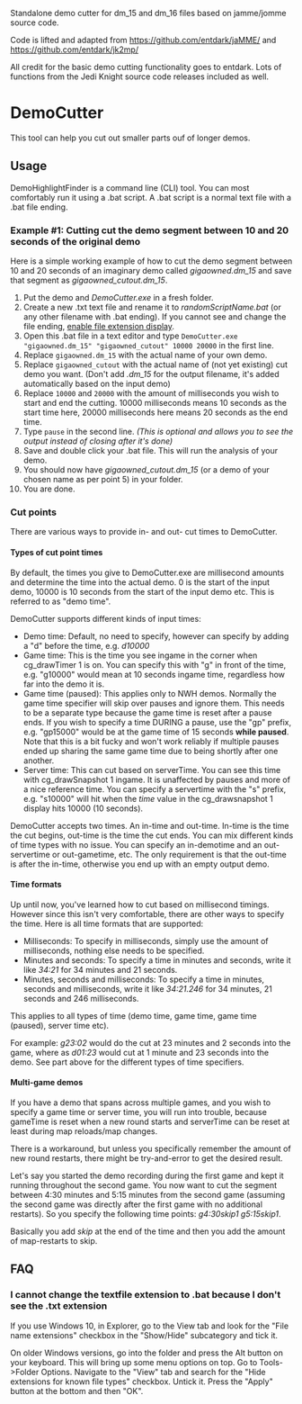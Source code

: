 
Standalone demo cutter for dm_15 and dm_16 files based on jamme/jomme source code.

Code is lifted and adapted from https://github.com/entdark/jaMME/ and https://github.com/entdark/jk2mp/

All credit for the basic demo cutting functionality goes to entdark. Lots of functions from the Jedi Knight source code releases included as well. 

# DemoCutter

This tool can help you cut out smaller parts ouf of longer demos. 

## Usage

DemoHighlightFinder is a command line (CLI) tool. You can most comfortably run it using a .bat script. A .bat script is a normal text file with a .bat file ending. 

### Example #1: Cutting cut the demo segment between 10 and 20 seconds of the original demo
Here is a simple working example of how to cut the demo segment between 10 and 20 seconds of an imaginary demo called *gigaowned.dm_15* and save that segment as *gigaowned_cutout.dm_15*.

1. Put the demo and *DemoCutter.exe* in a fresh folder.
2. Create a new .txt text file and rename it to *randomScriptName.bat* (or any other filename with .bat ending). If you cannot see and change the file ending, [enable file extension display](#showFileExt).
3. Open this .bat file in a text editor and type ```DemoCutter.exe "gigaowned.dm_15" "gigaowned_cutout" 10000 20000``` in the first line.
4. Replace ``gigaowned.dm_15`` with the actual name of your own demo.
5. Replace ``gigaowned_cutout`` with the actual name of (not yet existing) cut demo you want. (Don't add *.dm_15* for the output filename, it's added automatically based on the input demo)
6. Replace ``10000`` and ``20000`` with the amount of milliseconds you wish to start and end the cutting. 10000 milliseconds means 10 seconds as the start time here, 20000 milliseconds here means 20 seconds as the end time.
7. Type ```pause``` in the second line. *(This is optional and allows you to see the output instead of closing after it's done)*
8. Save and double click your .bat file.  This will run the analysis of your demo.
9. You should now have *gigaowned_cutout.dm_15* (or a demo of your chosen name as per point 5) in your folder. 
10. You are done.

### Cut points

There are various ways to provide in- and out- cut times to DemoCutter.

#### Types of cut point times

By default, the times you give to DemoCutter.exe are millisecond amounts and determine the time into the actual demo. 0 is the start of the input demo, 10000 is 10 seconds from the start of the input demo etc. This is referred to as "demo time".

DemoCutter supports different kinds of input times:

- Demo time: Default, no need to specify, however can specify by adding a "d" before the time, e.g. *d10000*
- Game time: This is the time you see ingame in the corner when cg_drawTimer 1 is on. You can specify this with "g" in front of the time, e.g. "g10000" would mean at 10 seconds ingame time, regardless how far into the demo it is.
- Game time (paused): This applies only to NWH demos. Normally the game time specifier will skip over pauses and ignore them. This needs to be a separate type because the game time is reset after a pause ends. If you wish to specify a time DURING a pause, use the "gp" prefix, e.g. "gp15000" would be at the game time of 15 seconds **while paused**. Note that this is a bit fucky and won't work reliably if multiple pauses ended up sharing the same game time due to being shortly after one another. 
- Server time: This can cut based on serverTime. You can see this time with cg_drawSnapshot 1 ingame. It is unaffected by pauses and more of a nice reference time. You can specify a servertime with the "s" prefix, e.g. "s10000" will hit when the *time* value in the cg_drawsnapshot 1 display hits 10000 (10 seconds). 

DemoCutter accepts two times. An in-time and out-time. In-time is the time the cut begins, out-time is the time the cut ends. You can mix different kinds of time types with no issue. You can specify an in-demotime and an out-servertime or out-gametime, etc. The only requirement is that the out-time is after the in-time, otherwise you end up with an empty output demo.

#### Time formats

Up until now, you've learned how to cut based on millisecond timings. However since this isn't very comfortable, there are other ways to specify the time. Here is all time formats that are supported:

- Milliseconds: To specify in milliseconds, simply use the amount of milliseconds, nothing else needs to be specified.
- Minutes and seconds: To specify a time in minutes and seconds, write it like *34:21* for 34 minutes and 21 seconds.
- Minutes, seconds and milliseconds: To specify a time in minutes, seconds and milliseconds, write it like *34:21.246* for 34 minutes, 21 seconds and 246 milliseconds.

This applies to all types of time (demo time, game time, game time (paused), server time etc).

For example: *g23:02* would do the cut at 23 minutes and 2 seconds into the game, where as *d01:23* would cut at 1 minute and 23 seconds into the demo. See part above for the different types of time specifiers.

#### Multi-game demos

If you have a demo that spans across multiple games, and you wish to specify a game time or server time, you will run into trouble, because gameTime is reset when a new round starts and serverTime can be reset at least during map reloads/map changes. 

There is a workaround, but unless you specifically remember the amount of new round restarts, there might be try-and-error to get the desired result. 

Let's say you started the demo recording during the first game and kept it running throughout the second game. You now want to cut the segment between 4:30 minutes and 5:15 minutes from the second game (assuming the second game was directly after the first game with no additional restarts). So you specify the following time points: *g4:30skip1 g5:15skip1*.

Basically you add *skip* at the end of the time and then you add the amount of map-restarts to skip.


## FAQ
### <a name="showFileExt"></a>I cannot change the textfile extension to .bat because I don't see the .txt extension

If you use Windows 10, in Explorer, go to the View tab and look for the "File name extensions" checkbox in the "Show/Hide" subcategory and tick it.

On older Windows versions, go into the folder and press the Alt button on your keyboard. This will bring up some menu options on top. Go to Tools->Folder Options. Navigate to the "View" tab and search for the "Hide extensions for known file types" checkbox. Untick it. Press the "Apply" button at the bottom and then "OK".
